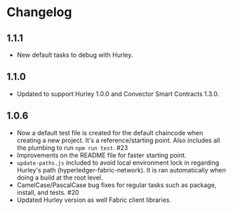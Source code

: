 # Changelog

## 1.1.1

* New default tasks to debug with Hurley.

## 1.1.0

* Updated to support Hurley 1.0.0 and Convector Smart Contracts 1.3.0.

## 1.0.6

* Now a default test file is created for the default chaincode when creating a new project. It's a reference/starting point. Also includes all the plumbing to run `npm run test`. #23
* Improvements on the README file for faster starting point.
* `update-paths.js` included to avoid local environment lock in regarding Hurley's path (hyperledger-fabric-network). It is ran automatically when doing a build at the root level.
* CamelCase/PascalCase bug fixes for regular tasks such as package, install, and tests. #20
* Updated Hurley version as well Fabric client libraries.
